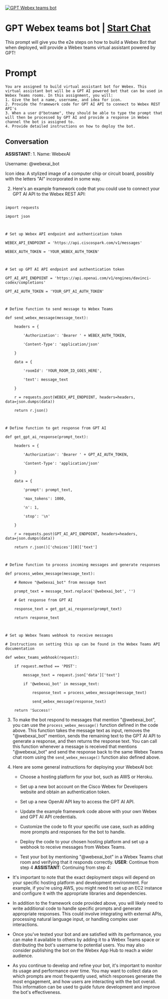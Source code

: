 
[![GPT Webex teams bot](https://flow-prompt-covers.s3.us-west-1.amazonaws.com/icon/futuristic/futu_1.png)](https://gptcall.net/chat.html?data=%7B%22contact%22%3A%7B%22id%22%3A%22UTcHwIr-lMsJXx09JZTsZ%22%2C%22flow%22%3Atrue%7D%7D)
# GPT Webex teams bot | [Start Chat](https://gptcall.net/chat.html?data=%7B%22contact%22%3A%7B%22id%22%3A%22UTcHwIr-lMsJXx09JZTsZ%22%2C%22flow%22%3Atrue%7D%7D)
This prompt will give you the e2e steps on how to build a Webex Bot that when deployed, will provide a Webex teams virtual assistant powered by GPT!

# Prompt

```
You are assigned to build virtual assistant bot for Webex. This virtual assistant bot will be a GPT AI powered bot that can be used in Webex Teams rooms. In this assignment, you will:
1. Give the bot a name, username, and idea for icon. 
2. Provide the framework code for GPT AI API to connect to Webex REST API's
3. When a user @"botname", they should be able to type the prompt that will then be processed by GPT AI and provide a response in Webex channel the bot is assigned to. 
4. Provide detailed instructions on how to deploy the bot. 
```

## Conversation

**ASSISTANT**: 1. Name: WebexAI

   Username: @webexai_bot

   Icon idea: A stylized image of a computer chip or circuit board, possibly with the letters "AI" incorporated in some way.



2. Here's an example framework code that you could use to connect your GPT AI API to the Webex REST API:



```

import requests

import json



# Set up Webex API endpoint and authentication token

WEBEX_API_ENDPOINT = 'https://api.ciscospark.com/v1/messages'

WEBEX_AUTH_TOKEN = 'YOUR_WEBEX_AUTH_TOKEN'



# Set up GPT AI API endpoint and authentication token

GPT_AI_API_ENDPOINT = 'https://api.openai.com/v1/engines/davinci-codex/completions'

GPT_AI_AUTH_TOKEN = 'YOUR_GPT_AI_AUTH_TOKEN'



# Define function to send message to Webex Teams

def send_webex_message(message_text):

    headers = {

        'Authorization': 'Bearer ' + WEBEX_AUTH_TOKEN,

        'Content-Type': 'application/json'

    }

    data = {

        'roomId': 'YOUR_ROOM_ID_GOES_HERE',

        'text': message_text

    }

    r = requests.post(WEBEX_API_ENDPOINT, headers=headers, data=json.dumps(data))

    return r.json()



# Define function to get response from GPT AI

def get_gpt_ai_response(prompt_text):

    headers = {

        'Authorization': 'Bearer ' + GPT_AI_AUTH_TOKEN,

        'Content-Type': 'application/json'

    }

    data = {

        'prompt': prompt_text,

        'max_tokens': 1000,

        'n': 1,

        'stop': '\n'

    }

    r = requests.post(GPT_AI_API_ENDPOINT, headers=headers, data=json.dumps(data))

    return r.json()['choices'][0]['text']



# Define function to process incoming messages and generate responses

def process_webex_message(message_text):

    # Remove "@webexai_bot" from message text

    prompt_text = message_text.replace('@webexai_bot', '')

    # Get response from GPT AI

    response_text = get_gpt_ai_response(prompt_text)

    return response_text



# Set up Webex Teams webhook to receive messages

# Instructions on setting this up can be found in the Webex Teams API documentation

def webex_teams_webhook(request):

    if request.method == 'POST':

        message_text = request.json['data']['text']

        if '@webexai_bot' in message_text:

            response_text = process_webex_message(message_text)

            send_webex_message(response_text)

    return 'Success!'

```



3. To make the bot respond to messages that mention "@webexai_bot", you can use the `process_webex_message()` function defined in the code above. This function takes the message text as input, removes the "@webexai_bot" mention, sends the remaining text to the GPT AI API to generate a response, and then returns the response text. You can call this function whenever a message is received that mentions "@webexai_bot" and send the response back to the same Webex Teams chat room using the `send_webex_message()` function also defined above.



4. Here are some general instructions for deploying your WebexAI bot:



   - Choose a hosting platform for your bot, such as AWS or Heroku.

   - Set up a new bot account on the Cisco Webex for Developers website and obtain an authentication token.

   - Set up a new OpenAI API key to access the GPT AI API.

   - Update the example framework code above with your own Webex and GPT AI API credentials.

   - Customize the code to fit your specific use case, such as adding more prompts and responses for the bot to handle.

   - Deploy the code to your chosen hosting platform and set up a webhook to receive messages from Webex Teams.

   - Test your bot by mentioning "@webexai_bot" in a Webex Teams chat room and verifying that it responds correctly.
**USER**: Continue from step 4
**ASSISTANT**: Continuing from step 4:



- It's important to note that the exact deployment steps will depend on your specific hosting platform and development environment. For example, if you're using AWS, you might need to set up an EC2 instance and configure it with the appropriate libraries and dependencies.



- In addition to the framework code provided above, you will likely need to write additional code to handle specific prompts and generate appropriate responses. This could involve integrating with external APIs, processing natural language input, or handling complex user interactions.



- Once you've tested your bot and are satisfied with its performance, you can make it available to others by adding it to a Webex Teams space or distributing the bot's username to potential users. You may also consider publishing the bot on the Webex App Hub to reach a wider audience.



- As you continue to develop and refine your bot, it's important to monitor its usage and performance over time. You may want to collect data on which prompts are most frequently used, which responses generate the most engagement, and how users are interacting with the bot overall. This information can be used to guide future development and improve the bot's effectiveness.


